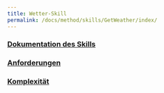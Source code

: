 ```yaml
---
title: Wetter-Skill
permalink: /docs/method/skills/GetWeather/index/
---
```


### [Dokumentation des Skills](./doc/)
### [Anforderungen](./requirements/)
### [Komplexität](complexity.md)